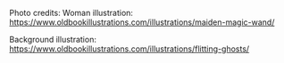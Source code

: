 

Photo credits:
Woman illustration:
https://www.oldbookillustrations.com/illustrations/maiden-magic-wand/

Background illustration:
https://www.oldbookillustrations.com/illustrations/flitting-ghosts/
